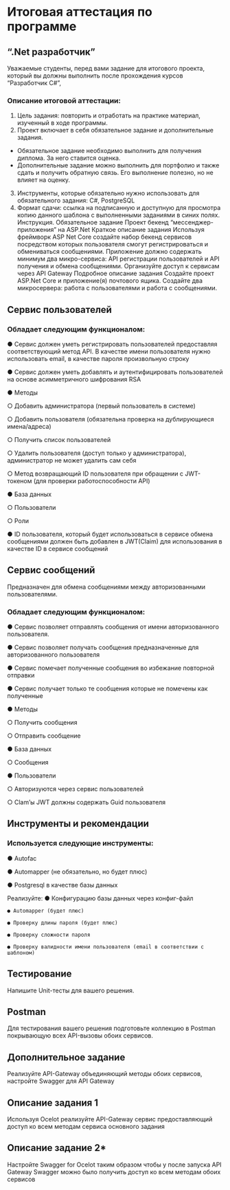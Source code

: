 # Итоговая аттестация по программе
## “.Net разработчик”

Уважаемые студенты, перед вами задание для итогового проекта, который вы
должны выполнить после прохождения курсов “Разработчик C#”,

### Описание итоговой аттестации:
1) Цель задания: повторить и отработать на практике материал, изученный
в ходе программы.
2) Проект включает в себя обязательное задание и дополнительные
задания.
- Обязательное задание необходимо выполнить для получения
диплома. За него ставится оценка.
- Дополнительные задание можно выполнить для портфолио и
также сдать и получить обратную связь. Его выполнение полезно,
но не влияет на оценку.
3) Инструменты, которые обязательно нужно использовать для
обязательного задания: C#, PostgreSQL
4) Формат сдачи: ссылка на подписанную и доступную для просмотра копию
данного шаблона с выполненными заданиями в синих полях. Инструкция.
Обязательное задание
Проект бекенд “мессенджер-приложения” на ASP.Net
Краткое описание задания
Используя фреймворк ASP Net Core создайте набор бекенд сервисов
посредством которых пользователя смогут регистрироваться и обмениваться
сообщениями. Приложение должно содержать минимум два микро-сервиса:
API регистрации пользователей и API получения и обмена сообщениями.
Организуйте доступ к сервисам через API Gateway
Подробное описание задания
Создайте проект ASP.Net Core и приложение(я) почтового ящика. Создайте два
микросервера: работа с пользователями и работа с сообщениями.

## Сервис пользователей
### Обладает следующим функционалом:
  ● Сервис должен уметь регистрировать пользователей предоставляя соответствующий метод API. В качестве имени пользователя нужно использовать email, в качестве пароля произвольную строку
  
  ● Сервис должен уметь добавлять и аутентифицировать пользователей на основе асимметричного шифрования RSA
  
  ● Методы
  
  ○ Добавить администратора (первый пользователь в системе)
  
  ○ Добавить пользователя (обязательна проверка на дублирующиеся имена/адреса)
  
  ○ Получить список пользователей
  
  ○ Удалить пользователя (доступ только у администратора), администратор не может удалить сам себя
  
  ○ Метод возвращающий ID пользователя при обращении с JWT-токеном (для проверки работоспособности API)
  
  ● База данных
  
  ○ Пользователи
  
  ○ Роли
  
  ● ID пользователя, который будет использоваться в сервисе обмена сообщениями должен быть добавлен в JWT(Claim) для использования в качестве ID в сервисе сообщений

## Сервис сообщений
Предназначен для обмена сообщениями между авторизованными пользователями.

### Обладает следующим функционалом:
  ● Сервис позволяет отправлять сообщения от имени авторизованного пользователя.
  
  ● Сервис позволяет получать сообщения предназначенные для авторизованного пользователя
  
  ● Сервис помечает полученные сообщения во избежание повторной отправки
  
  ● Сервис получает только те сообщения которые не помечены как полученные
  
  ● Методы
  
  ○ Получить сообщения
  
  ○ Отправить сообщение
  
  ● База данных
  
  ○ Сообщения
  
  ● Пользователи
  
  ○ Авторизуются через сервис пользователей
  
  ○ Clam’ы JWT должны содержать Guid пользователя
  
## Инструменты и рекомендации
### Используется следующие инструменты:
  ● Autofac
  
  ● Automapper (не обязательно, но будет плюс)
  
  ● Postgresql в качестве базы данных
  
  Реализуйте:
    ● Конфигурацию базы данных через конфиг-файл
    
    ● Automapper (будет плюс)
    
    ● Проверку длины пароля (будет плюс)
    
    ● Проверку сложности пароля
    
    ● Проверку валидности имени пользователя (email в соответствии с шаблоном)
    
## Тестирование
Напишите Unit-тесты для вашего решения.

## Postman
Для тестирования вашего решения подготовьте коллекцию в Postman покрывающую всех API-вызовы обоих сервисов.

## Дополнительное задание
Реализуйте API-Gateway объединяющий методы обоих сервисов, настройте Swagger для API Gateway

## Описание задания 1
Используя Ocelot реализуйте API-Gateway сервис предоставляющий доступ ко всем методам сервиса основного задания

## Описание задание 2*
Настройте Swagger for Ocelot таким образом чтобы у после запуска API Gateway Swagger можно было получить доступ ко всем методам обоих сервисов
